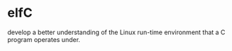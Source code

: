# elfC
develop a better understanding of the Linux run-time environment that a C program operates under.
